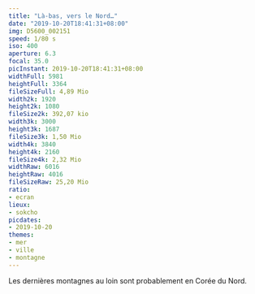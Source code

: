 ```yaml
---
title: "Là-bas, vers le Nord…"
date: "2019-10-20T18:41:31+08:00"
img: D5600_002151
speed: 1/80 s
iso: 400
aperture: 6.3
focal: 35.0
picInstant: 2019-10-20T18:41:31+08:00
widthFull: 5981
heightFull: 3364
fileSizeFull: 4,89 Mio
width2k: 1920
height2k: 1080
fileSize2k: 392,07 kio
width3k: 3000
height3k: 1687
fileSize3k: 1,50 Mio
width4k: 3840
height4k: 2160
fileSize4k: 2,32 Mio
widthRaw: 6016
heightRaw: 4016
fileSizeRaw: 25,20 Mio
ratio:
- ecran
lieux:
- sokcho
picdates:
- 2019-10-20
themes:
- mer
- ville
- montagne
---
```


Les dernières montagnes au loin sont probablement en Corée du Nord.